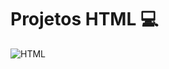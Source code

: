 # Projetos HTML 💻
![HTML](https://img.shields.io/badge/HTML-FFB6C1?style=for-the-badge&logo=html5&logoColor=white)

